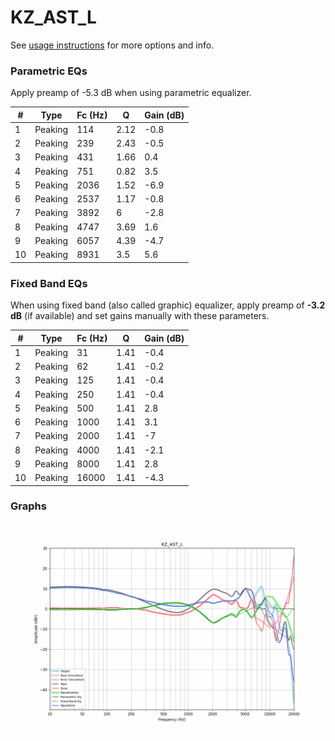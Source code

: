 # KZ_AST_L
See [usage instructions](https://github.com/jaakkopasanen/AutoEq#usage) for more options and info.

### Parametric EQs
Apply preamp of -5.3 dB when using parametric equalizer.

|   # | Type    |   Fc (Hz) |    Q |   Gain (dB) |
|-----|---------|-----------|------|-------------|
|   1 | Peaking |       114 | 2.12 |        -0.8 |
|   2 | Peaking |       239 | 2.43 |        -0.5 |
|   3 | Peaking |       431 | 1.66 |         0.4 |
|   4 | Peaking |       751 | 0.82 |         3.5 |
|   5 | Peaking |      2036 | 1.52 |        -6.9 |
|   6 | Peaking |      2537 | 1.17 |        -0.8 |
|   7 | Peaking |      3892 | 6    |        -2.8 |
|   8 | Peaking |      4747 | 3.69 |         1.6 |
|   9 | Peaking |      6057 | 4.39 |        -4.7 |
|  10 | Peaking |      8931 | 3.5  |         5.6 |

### Fixed Band EQs
When using fixed band (also called graphic) equalizer, apply preamp of **-3.2 dB** (if available) and set gains manually with these parameters.

|   # | Type    |   Fc (Hz) |    Q |   Gain (dB) |
|-----|---------|-----------|------|-------------|
|   1 | Peaking |        31 | 1.41 |        -0.4 |
|   2 | Peaking |        62 | 1.41 |        -0.2 |
|   3 | Peaking |       125 | 1.41 |        -0.4 |
|   4 | Peaking |       250 | 1.41 |        -0.4 |
|   5 | Peaking |       500 | 1.41 |         2.8 |
|   6 | Peaking |      1000 | 1.41 |         3.1 |
|   7 | Peaking |      2000 | 1.41 |        -7   |
|   8 | Peaking |      4000 | 1.41 |        -2.1 |
|   9 | Peaking |      8000 | 1.41 |         2.8 |
|  10 | Peaking |     16000 | 1.41 |        -4.3 |

### Graphs
![](./KZ_AST_L.png)
